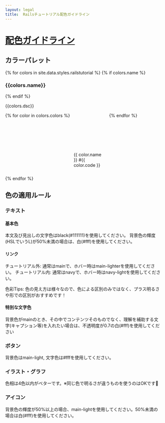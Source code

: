 ```yaml
---
layout: legal
title:  Railsチュートリアル配色ガイドライン
---
```

<div class="text-center">
  <h1 id="top"><a href="#top">配色ガイドライン</a></h1>
</div>

## カラーパレット
{% for colors in site.data.styles.railstutorial %}
  {% if colors.name %}<h3>{{colors.name}}</h3>{% endif %}
  <p>{{colors.dsc}}</p>
  <div class="colors">
    {% for color in colors.colors %}
      <div class="color">
        <div class="one-color" style="background-color: #{{ color.code }}" onclick="Copy('#{{color.code}}')"></div>
        <p>{{ color.name }} #{{ color.code }}</p>
      </div>
    {% endfor %}
  </div>
{% endfor %}

## 色の適用ルール

### テキスト
#### 基本色
本文及び見出しの文字色はblack(#111111)を使用してください。
背景色の輝度(HSLでいうL)が50%未満の場合は、白(#fff)を使用してください。

#### リンク
チュートリアル外: 通常はmainで、ホバー時はmain-lighterを使用してください。
チュートリアル内: 通常はnavyで、ホバー時はnavy-lightを使用してください。

色彩Tips: 色の見え方は様々なので、色による区別のみではなく、プラス明るさや形での区別がおすすめです！

#### 特別な文字色
背景色がmainのとき、その中でコンテンツそのものでなく、理解を補助する文字(キャプション等)を入れたい場合は、不透明度が0.7の白(#fff)を使用してください

### ボタン
背景色はmain-light, 文字色は#fffを使用してください。

### イラスト・グラフ
色相は4色以内がベターです。※同じ色で明るさが違うものを使うのはOKです🙆‍
### アイコン
背景色の輝度が50%以上の場合、main-lightを使用してください。50%未満の場合は白(#fff)を使用してください。


<style media="screen">
  .color {
    margin: 12px;
    width: calc(25% - 24px);
  }
  .one-color {
    height: 100px;
    cursor: pointer;
  }
  .colors {
    display: flex;
    flex-wrap: wrap;
  }
</style>
<div id='copy' style='color:#fff;opacity:0;'>
</div>
<script type="text/javascript">
  function Copy(color) {
    var div = document.getElementById('copy');
    div.innerHTML = '';
    var text = document.createTextNode(color);
    div.appendChild(text);
    window.getSelection().selectAllChildren(div);
    document.execCommand('copy');
  }
</script>

